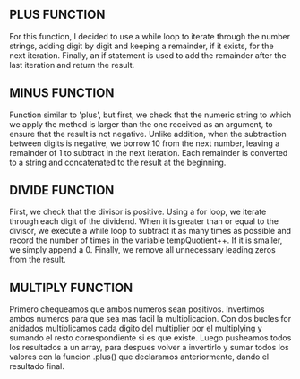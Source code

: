 ## PLUS FUNCTION

For this function, I decided to use a while loop to iterate through the number strings, adding digit by digit and keeping a remainder, if it exists, for the next iteration. Finally, an if statement is used to add the remainder after the last iteration and return the result.

## MINUS FUNCTION

Function similar to 'plus', but first, we check that the numeric string to which we apply the method is larger than the one received as an argument, to ensure that the result is not negative. 
Unlike addition, when the subtraction between digits is negative, we borrow 10 from the next number, leaving a remainder of 1 to subtract in the next iteration. Each remainder is converted to a string and concatenated to the result at the beginning.

## DIVIDE FUNCTION
First, we check that the divisor is positive. Using a for loop, we iterate through each digit of the dividend. When it is greater than or equal to the divisor, we execute a while loop to subtract it as many times as possible and record the number of times in the variable tempQuotient++. If it is smaller, we simply append a 0. Finally, we remove all unnecessary leading zeros from the result.

## MULTIPLY FUNCTION
Primero chequeamos que ambos numeros sean positivos. Invertimos ambos numeros para que sea mas facil la multiplicacion. Con dos bucles for anidados multiplicamos cada digito del multiplier por el multiplying y sumando el resto correspondiente si es que existe. Luego pusheamos todos los resultados a un array, para despues volver a invertirlo y sumar todos los valores con la funcion .plus() que declaramos anteriormente, dando el resultado final.
